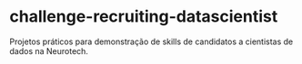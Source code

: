 # challenge-recruiting-datascientist
Projetos práticos para demonstração de skills de candidatos a cientistas de dados na Neurotech.

